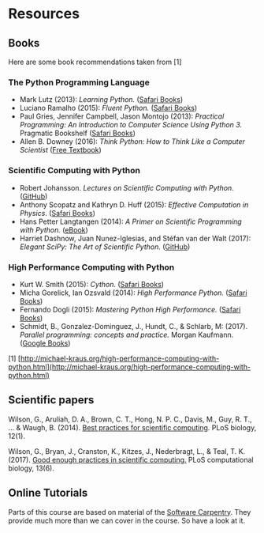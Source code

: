 # Resources

## Books

Here are some book recommendations taken from [1]

### The Python Programming Language

* Mark Lutz (2013): _Learning Python._ ([Safari Books](https://proquest.tech.safaribooksonline.de/book/programming/python/9781449355722)) 
* Luciano Ramalho (2015): _Fluent Python._ ([Safari Books](https://proquest.tech.safaribooksonline.de/book/programming/python/9781491946237)) 
* Paul Gries, Jennifer Campbell, Jason Montojo (2013): _Practical Programming: An Introduction to Computer Science Using Python 3._ Pragmatic Bookshelf ([Safari Books](http://proquest.tech.safaribooksonline.de/book/programming/9781941222485)) 
* Allen B. Downey (2016): _Think Python: How to Think Like a Computer Scientist_ ([Free Textbook](https://greenteapress.com/wp/think-python-2e/))

### Scientific Computing with Python

* Robert Johansson. _Lectures on Scientific Computing with Python_. ([GitHub](https://github.com/jrjohansson/scientific-python-lectures)) 
* Anthony Scopatz and Kathryn D. Huff (2015): _Effective Computation in Physics_. ([Safari Books](http://proquest.tech.safaribooksonline.de/book/physics/9781491901564)) 
* Hans Petter Langtangen (2014): _A Primer on Scientific Programming with Python._ ([eBook](http://link.springer.com/book/10.1007%2F978-3-642-54959-5))
* Harriet Dashnow, Juan Nunez-Iglesias, and Stéfan van der Walt (2017): _Elegant SciPy: The Art of Scientific Python._ ([GitHub](https://github.com/elegant-scipy/elegant-scipy))

### High Performance Computing with Python

* Kurt W. Smith (2015): _Cython._ ([Safari Books](http://proquest.tech.safaribooksonline.de/book/programming/9781491901731))
* Micha Gorelick, Ian Ozsvald (2014): _High Performance Python._ ([Safari Books](http://proquest.tech.safaribooksonline.de/book/programming/python/9781449361747))
* Fernando Dogli (2015): _Mastering Python High Performance._ ([Safari Books](http://proquest.tech.safaribooksonline.de/book/programming/python/9781783989300))
* Schmidt, B., Gonzalez-Dominguez, J., Hundt, C., & Schlarb, M: (2017). _Parallel programming: concepts and practice._ Morgan Kaufmann. ([Google Books](https://books.google.de/books?hl=en&lr=&id=-y9HDgAAQBAJ&oi=fnd&pg=PP1&dq=Parallel+Programming:+Concepts+and+Practice&ots=vPL3kPvTkJ&sig=gN5EA0okkbtUHufPvTB37MAGFis))

[1] [http://michael-kraus.org/high-performance-computing-with-python.html](http://michael-kraus.org/high-performance-computing-with-python.html)



## Scientific papers

Wilson, G., Aruliah, D. A., Brown, C. T., Hong, N. P. C., Davis, M., Guy, R. T., ... & Waugh, B. (2014). [Best practices for scientific computing](https://www.ncbi.nlm.nih.gov/pmc/articles/PMC3886731/). PLoS biology, 12(1).

Wilson, G., Bryan, J., Cranston, K., Kitzes, J., Nederbragt, L., & Teal, T. K. (2017). [Good enough practices in scientific computing.](https://www.ncbi.nlm.nih.gov/pmc/articles/PMC5480810/) PLoS computational biology, 13(6).

## Online Tutorials

Parts of this course are based on material of the [Software Carpentry](https://v4.software-carpentry.org/index.html). They provide much more than we can cover in the course. So have a look at it. 

